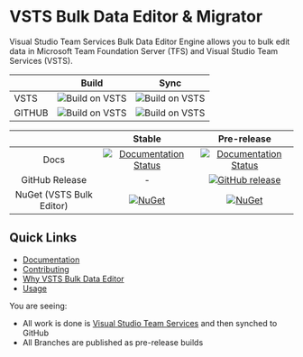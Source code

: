 # VSTS Bulk Data Editor & Migrator 
Visual Studio Team Services Bulk Data Editor Engine allows you to bulk edit data in Microsoft Team Foundation Server (TFS) and Visual Studio Team Services (VSTS).

|         | Build           | Sync           |
| ------------- |:-------------:|:-------------:|
| VSTS      | ![Build on VSTS](https://nkdagility.visualstudio.com/_apis/public/build/definitions/1b52ce63-eccc-41c8-88f9-ae6ebeefdc63/57/badge) | ![Build on VSTS](https://nkdagility.visualstudio.com/_apis/public/build/definitions/1b52ce63-eccc-41c8-88f9-ae6ebeefdc63/58/badge) | 
| GITHUB      | ![Build on VSTS](https://nkdagility.visualstudio.com/_apis/public/build/definitions/1b52ce63-eccc-41c8-88f9-ae6ebeefdc63/60/badge)     | ![Build on VSTS](https://nkdagility.visualstudio.com/_apis/public/build/definitions/1b52ce63-eccc-41c8-88f9-ae6ebeefdc63/59/badge)      |


||Stable|Pre-release|
|:--:|:--:|:--:|
|Docs|[![Documentation Status](https://readthedocs.org/projects/vsts-bulk-editor/badge/?version=stable)](http://vsts-bulk-editor.readthedocs.org/en/stable/)|[![Documentation Status](https://readthedocs.org/projects/vsts-bulk-editor/badge/?version=latest)](http://vsts-bulk-editor.readthedocs.org/en/latest/)|
|GitHub Release|-|[![GitHub release](https://img.shields.io/github/release/nkdAgility/vsts-data-bulk-editor.svg?maxAge=2592000)](https://github.com/nkdAgility/vsts-data-bulk-editor/releases)|
|NuGet (VSTS Bulk Editor)|[![NuGet](https://img.shields.io/nuget/v/VSTS.DataBulkEditor.Engine.svg)](https://www.nuget.org/packages/VSTS.DataBulkEditor.Engine)|[![NuGet](https://img.shields.io/nuget/vpre/VSTS.DataBulkEditor.Engine.svg)](https://www.nuget.org/packages/VSTS.DataBulkEditor.Engine)|

## Quick Links
 - [Documentation](http://vsts-bulk-editor.readthedocs.io/en/latest)
 - [Contributing](http://vsts-bulk-editor.readthedocs.io/en/latest/#contributing)
 - [Why VSTS Bulk Data Editor](http://vsts-bulk-editor.readthedocs.io/en/latest/why)
 - [Usage](http://vsts-bulk-editor.readthedocs.io/en/latest/usage/usage/)

You are seeing:

 - All work is done is [Visual Studio Team Services](https://www.visualstudio.com/products/what-is-visual-studio-online-vs) and then synched to GitHub
 - All Branches are published as pre-release builds

